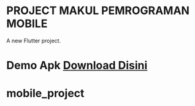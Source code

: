 # PROJECT MAKUL PEMROGRAMAN MOBILE

A new Flutter project.

# Demo Apk [Download Disini](https://github.com/Dindoot/mobile_project/releases/tag/v1)
# mobile_project
